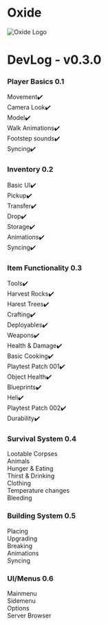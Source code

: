 # Oxide

![Oxide Logo](https://drive.google.com/uc?export=view&id=1AveHQy8IlCIktX_c_tb2MK2D6PS0oUUv)

# DevLog - v0.3.0

### Player Basics 0.1

Movement✔️\
Camera Look✔️\
Model✔️\
Walk Animations✔️\
Footstep sounds✔️\
Syncing✔️

### Inventory 0.2

Basic UI✔️\
Pickup✔️\
Transfer✔️\
Drop✔️\
Storage✔️\
Animations✔️\
Syncing✔️

### Item Functionality 0.3

Tools✔️\
Harvest Rocks✔️\
Harest Trees✔️\
Crafting✔️\
Deployables✔️\
Weapons✔️\
Health & Damage✔️\
Basic Cooking✔️\
Playtest Patch 001✔️\
Object Health✔️\
Blueprints✔️\
Heli✔️\
Playtest Patch 002✔️\
Durability✔️

### Survival System 0.4

Lootable Corpses\
Animals\
Hunger & Eating\
Thirst & Drinking\
Clothing\
Temperature changes\
Bleeding

### Building System 0.5

Placing\
Upgrading\
Breaking\
Animations\
Syncing

### UI/Menus 0.6

Mainmenu\
Sidemenu\
Options\
Server Browser
